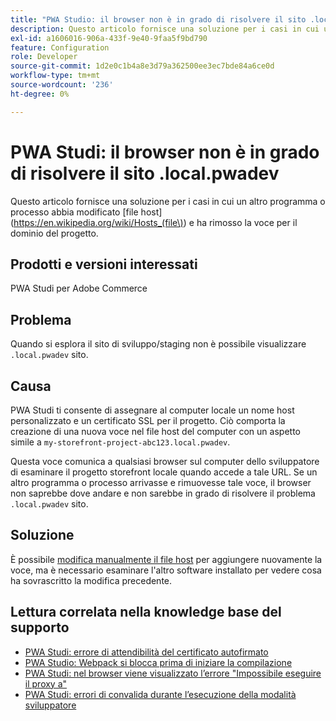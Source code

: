 ```yaml
---
title: "PWA Studio: il browser non è in grado di risolvere il sito .local.pwadev"
description: Questo articolo fornisce una soluzione per i casi in cui un altro programma o processo ha modificato il [file host](https://en.wikipedia.org/wiki/Hosts_(file\) e rimosso la voce per il dominio del progetto.
exl-id: a1606016-906a-433f-9e40-9faa5f9bd790
feature: Configuration
role: Developer
source-git-commit: 1d2e0c1b4a8e3d79a362500ee3ec7bde84a6ce0d
workflow-type: tm+mt
source-wordcount: '236'
ht-degree: 0%

---
```


# PWA Studi: il browser non è in grado di risolvere il sito .local.pwadev

Questo articolo fornisce una soluzione per i casi in cui un altro programma o processo abbia modificato [file host](https://en.wikipedia.org/wiki/Hosts_(file\)) e ha rimosso la voce per il dominio del progetto.

## Prodotti e versioni interessati

PWA Studi per Adobe Commerce

## Problema

Quando si esplora il sito di sviluppo/staging non è possibile visualizzare `.local.pwadev` sito.

## Causa

PWA Studi ti consente di assegnare al computer locale un nome host personalizzato e un certificato SSL per il progetto. Ciò comporta la creazione di una nuova voce nel file host del computer con un aspetto simile a `my-storefront-project-abc123.local.pwadev`.

Questa voce comunica a qualsiasi browser sul computer dello sviluppatore di esaminare il progetto storefront locale quando accede a tale URL. Se un altro programma o processo arrivasse e rimuovesse tale voce, il browser non saprebbe dove andare e non sarebbe in grado di risolvere il problema `.local.pwadev` sito.

## Soluzione

È possibile [modifica manualmente il file host](https://support.rackspace.com/how-to/modify-your-hosts-file/) per aggiungere nuovamente la voce, ma è necessario esaminare l&#39;altro software installato per vedere cosa ha sovrascritto la modifica precedente.

## Lettura correlata nella knowledge base del supporto

* [PWA Studi: errore di attendibilità del certificato autofirmato](https://support.magento.com/hc/en-us/articles/360038973172)
* [PWA Studio: Webpack si blocca prima di iniziare la compilazione](/help/troubleshooting/miscellaneous/pwa-studio-webpack-hangs-before-beginning-compilation.md)
* [PWA Studi: nel browser viene visualizzato l’errore &quot;Impossibile eseguire il proxy a&quot;](/help/troubleshooting/miscellaneous/pwa-studio-browser-displays-cannot-proxy-to-error.md)
* [PWA Studi: errori di convalida durante l’esecuzione della modalità sviluppatore](/help/troubleshooting/miscellaneous/pwa-studio-validation-errors-when-running-developer-mode.md)
